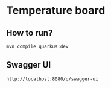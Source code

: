 # Temperature board

## How to run?
```
mvn compile quarkus:dev
```

## Swagger UI
```
http://localhost:8080/q/swagger-ui
```
